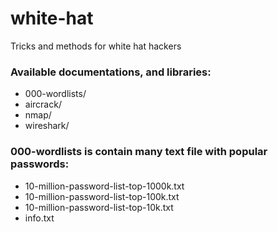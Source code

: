 # white-hat
Tricks and methods for white hat hackers

### Available documentations, and libraries:
  - 000-wordlists/
  - aircrack/
  - nmap/
  - wireshark/

### 000-wordlists is contain many text file with popular passwords:
 - 10-million-password-list-top-1000k.txt
 - 10-million-password-list-top-100k.txt
 - 10-million-password-list-top-10k.txt
 - info.txt

